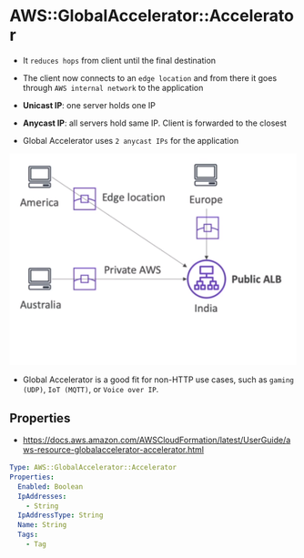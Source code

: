 # AWS::GlobalAccelerator::Accelerator

- It `reduces hops` from client until the final destination
- The client now connects to an `edge location` and from there it goes through `AWS internal network` to the application

- **Unicast IP**: one server holds one IP
- **Anycast IP**: all servers hold same IP. Client is forwarded to the closest

- Global Accelerator uses `2 anycast IPs` for the application

![Global Accelerator](.images/global-accelerator.png)

- Global Accelerator is a good fit for non-HTTP use cases, such as `gaming (UDP)`, `IoT (MQTT)`, or `Voice over IP`.

## Properties

- <https://docs.aws.amazon.com/AWSCloudFormation/latest/UserGuide/aws-resource-globalaccelerator-accelerator.html>

```yaml
Type: AWS::GlobalAccelerator::Accelerator
Properties:
  Enabled: Boolean
  IpAddresses:
    - String
  IpAddressType: String
  Name: String
  Tags:
    - Tag
```
